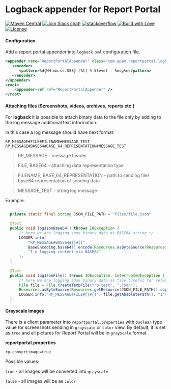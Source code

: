 # Logback appender for Report Portal
[![Maven Central](https://img.shields.io/maven-central/v/com.epam.reportportal/logger-java-logback.svg?label=Maven%20Central)](https://search.maven.org/search?q=g:%22com.epam.reportportal%22%20AND%20a:%22logger-java-logback%22)
[![Join Slack chat!](https://reportportal-slack-auto.herokuapp.com/badge.svg)](https://reportportal-slack-auto.herokuapp.com)
[![stackoverflow](https://img.shields.io/badge/reportportal-stackoverflow-orange.svg?style=flat)](http://stackoverflow.com/questions/tagged/reportportal)
[![Build with Love](https://img.shields.io/badge/build%20with-❤%EF%B8%8F%E2%80%8D-lightgrey.svg)](http://reportportal.io?style=flat)
[![License](https://img.shields.io/badge/License-Apache%202.0-blue.svg)](https://opensource.org/licenses/Apache-2.0)
#### Configuration

Add a report portal appender into `logback.xml` configuration file.

```XML
<appender name="ReportPortalAppender" class="com.epam.reportportal.logback.appender.ReportPortalAppender">
   <encoder>
      <pattern>%d{HH:mm:ss.SSS} [%t] %-5level - %msg%n</pattern>
   </encoder>
</appender>
<root>
    <appender-ref ref="ReportPortalAppender" />
</root>
```

#### Attaching files (Screenshots, videos, archives, reports etc.)

For **logback** it is possible to attach binary data to the file only by adding to the log message additional text information.

In this case a log message should have next format:

  ```properties
  RP_MESSAGE#FILE#FILENAME#MESSAGE_TEST
  RP_MESSAGE#BASE64#BASE_64_REPRESENTATION#MESSAGE_TEST
  ```
  > RP_MESSAGE - message header  
  
  > FILE, BASE64 - attaching data representation type  
  
  > FILENAME, BASE_64_REPRESENTATION - path to sending file/ base64 representation of sending data  
  
  > MESSAGE_TEST - string log message  

  Example:
  ```java

    private static final String JSON_FILE_PATH = "files/file.json"

    @Test
    public void logJsonBase64() throws IOException {
        /* here we are logging some binary data as BASE64 string */
        LOGGER.info(
            "RP_MESSAGE#BASE64#{}#{}",
            BaseEncoding.base64().encode(Resources.asByteSource(Resources.getResource(JSON_FILE_PATH)).read()),
            "I'm logging content via BASE64"
        );
    }
        
    @Test
    public void logJsonFile() throws IOException, InterruptedException {
        /* here we are logging some binary data as file (useful for selenium) */
        File file = File.createTempFile("rp-test", ".json");
        Resources.asByteSource(Resources.getResource(JSON_FILE_PATH)).copyTo(Files.asByteSink(file));
        LOGGER.info("RP_MESSAGE#FILE#{}#{}", file.getAbsolutePath(), "I'm logging content via temp file");
    }
  ```

#### Grayscale images
There is a client parameter into `reportportal.properties` with `boolean` type value for screenshots sending in `grayscale` or `color` 
view. By default, it is set as `true` and all pictures for Report Portal will be in `grayscale` format.

**reportportal.properties**
```properties
rp.convertimage=true
```

 Possible values:
 
`true` - all images will be converted into `grayscale`

`false` - all images will be as `color`
